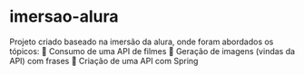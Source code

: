 # imersao-alura
Projeto criado baseado na imersão da alura, onde foram abordados os tópicos:
 Consumo de uma API de filmes
 Geração de imagens (vindas da API) com frases
 Criação de uma API com Spring
